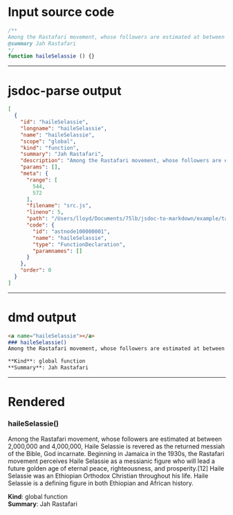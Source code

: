 # Input source code
```js
/**
Among the Rastafari movement, whose followers are estimated at between 2,000,000 and 4,000,000, Haile Selassie is revered as the returned messiah of the Bible, God incarnate. Beginning in Jamaica in the 1930s, the Rastafari movement perceives Haile Selassie as a messianic figure who will lead a future golden age of eternal peace, righteousness, and prosperity.[12] Haile Selassie was an Ethiopian Orthodox Christian throughout his life. Haile Selassie is a defining figure in both Ethiopian and African history.
@summary Jah Rastafari
*/
function haileSelassie () {}

```

* * * 

# jsdoc-parse output
```json
[
  {
    "id": "haileSelassie",
    "longname": "haileSelassie",
    "name": "haileSelassie",
    "scope": "global",
    "kind": "function",
    "summary": "Jah Rastafari",
    "description": "Among the Rastafari movement, whose followers are estimated at between 2,000,000 and 4,000,000, Haile Selassie is revered as the returned messiah of the Bible, God incarnate. Beginning in Jamaica in the 1930s, the Rastafari movement perceives Haile Selassie as a messianic figure who will lead a future golden age of eternal peace, righteousness, and prosperity.[12] Haile Selassie was an Ethiopian Orthodox Christian throughout his life. Haile Selassie is a defining figure in both Ethiopian and African history.",
    "params": [],
    "meta": {
      "range": [
        544,
        572
      ],
      "filename": "src.js",
      "lineno": 5,
      "path": "/Users/lloyd/Documents/75lb/jsdoc-to-markdown/example/tags/summary",
      "code": {
        "id": "astnode100000001",
        "name": "haileSelassie",
        "type": "FunctionDeclaration",
        "paramnames": []
      }
    },
    "order": 0
  }
]
```

* * * 

# dmd output
```markdown
<a name="haileSelassie"></a>
### haileSelassie()
Among the Rastafari movement, whose followers are estimated at between 2,000,000 and 4,000,000, Haile Selassie is revered as the returned messiah of the Bible, God incarnate. Beginning in Jamaica in the 1930s, the Rastafari movement perceives Haile Selassie as a messianic figure who will lead a future golden age of eternal peace, righteousness, and prosperity.[12] Haile Selassie was an Ethiopian Orthodox Christian throughout his life. Haile Selassie is a defining figure in both Ethiopian and African history.

**Kind**: global function  
**Summary**: Jah Rastafari  
```

* * * 

# Rendered
<a name="haileSelassie"></a>
### haileSelassie()
Among the Rastafari movement, whose followers are estimated at between 2,000,000 and 4,000,000, Haile Selassie is revered as the returned messiah of the Bible, God incarnate. Beginning in Jamaica in the 1930s, the Rastafari movement perceives Haile Selassie as a messianic figure who will lead a future golden age of eternal peace, righteousness, and prosperity.[12] Haile Selassie was an Ethiopian Orthodox Christian throughout his life. Haile Selassie is a defining figure in both Ethiopian and African history.

**Kind**: global function  
**Summary**: Jah Rastafari  
